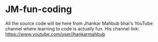 # JM-fun-coding
All the source code will be here from Jhankar Mahbub bhai's YouTube channel where learning to code is actually fun. His channel link: https://www.youtube.com/user/jhankarmahbub
